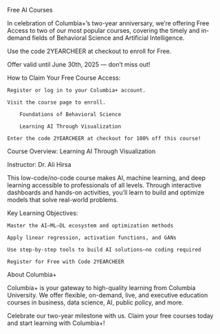 Free AI Courses

In celebration of Columbia+’s two-year anniversary, we’re offering Free Access to two of our most popular courses, covering the timely and in-demand fields of Behavioral Science and Artificial Intelligence.

Use the code 2YEARCHEER at checkout to enroll for Free. 

Offer valid until June 30th, 2025 — don’t miss out!

How to Claim Your Free Course Access:

    Register or log in to your Columbia+ account.

    Visit the course page to enroll.

        Foundations of Behavioral Science 

        Learning AI Through Visualization 

    Enter the code 2YEARCHEER at checkout for 100% off this course!



Course Overview: Learning AI Through Visualization

Instructor: Dr. Ali Hirsa

This low-code/no-code course makes AI, machine learning, and deep learning accessible to professionals of all levels. Through interactive dashboards and hands-on activities, you’ll learn to build and optimize models that solve real-world problems.

Key Learning Objectives:

    Master the AI–ML–DL ecosystem and optimization methods

    Apply linear regression, activation functions, and GANs

    Use step-by-step tools to build AI solutions—no coding required

    Register for Free with Code 2YEARCHEER

About Columbia+

Columbia+ is your gateway to high-quality learning from Columbia University. We offer flexible, on-demand, live, and executive education courses in business, data science, AI, public policy, and more.

Celebrate our two-year milestone with us. Claim your free courses today and start learning with Columbia+!
